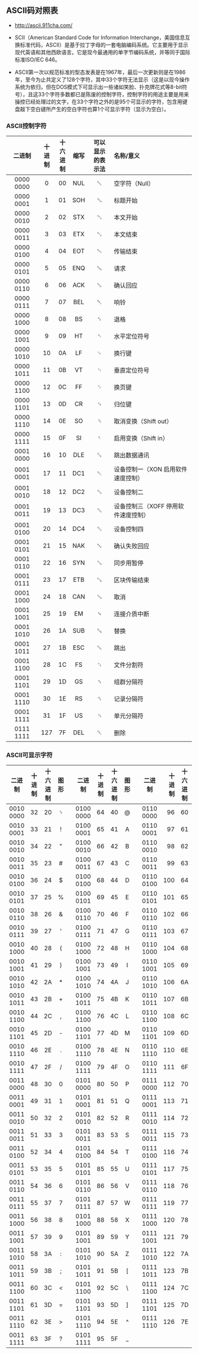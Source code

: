 ## ASCII码对照表
* http://ascii.911cha.com/
* SCII（American Standard Code for Information Interchange，美国信息互换标准代码，ASCⅡ）是基于拉丁字母的一套电脑编码系统。它主要用于显示现代英语和其他西欧语言。它是现今最通用的单字节编码系统，并等同于国际标准ISO/IEC 646。

* ASCII第一次以规范标准的型态发表是在1967年，最后一次更新则是在1986年，至今为止共定义了128个字符，其中33个字符无法显示（这是以现今操作系统为依归，但在DOS模式下可显示出一些诸如笑脸、扑克牌花式等8-bit符号），且这33个字符多数都已是陈废的控制字符，控制字符的用途主要是用来操控已经处理过的文字，在33个字符之外的是95个可显示的字符，包含用键盘敲下空白键所产生的空白字符也算1个可显示字符（显示为空白）。

### ASCII控制字符

二进制|十<br>进<br>制|十<br>六<br>进<br>制|缩写|可以显示<br>的表示法|名称/意义               
:-------: |:---:|:----:|:---:|:--:| :-----------------
0000 0000 |  0  |  00  | NUL | ␀  | 空字符（Null）           
0000 0001 |  1  |  01  | SOH | ␁  | 标题开始                
0000 0010 |  2  |  02  | STX | ␂  | 本文开始                
0000 0011 |  3  |  03  | ETX | ␃  | 本文结束                
0000 0100 |  4  |  04  | EOT | ␄  | 传输结束                
0000 0101 |  5  |  05  | ENQ | ␅  | 请求                  
0000 0110 |  6  |  06  | ACK | ␆  | 确认回应                
0000 0111 |  7  |  07  | BEL | ␇  | 响铃                  
0000 1000 |  8  |  08  | BS  | ␈  | 退格                  
0000 1001 |  9  |  09  | HT  | ␉  | 水平定位符号              
0000 1010 | 10  |  0A  | LF  | ␊  | 换行键                 
0000 1011 | 11  |  0B  | VT  | ␋  | 垂直定位符号              
0000 1100 | 12  |  0C  | FF  | ␌  | 换页键                 
0000 1101 | 13  |  0D  | CR  | ␍  | 归位键                 
0000 1110 | 14  |  0E  | SO  | ␎  | 取消变换（Shift out）     
0000 1111 | 15  |  0F  | SI  | ␏  | 启用变换（Shift in）      
0001 0000 | 16  |  10  | DLE | ␐  | 跳出数据通讯              
0001 0001 | 17  |  11  | DC1 | ␑  | 设备控制一（XON 启用软件速度控制） 
0001 0010 | 18  |  12  | DC2 | ␒  | 设备控制二               
0001 0011 | 19  |  13  | DC3 | ␓  | 设备控制三（XOFF 停用软件速度控制）
0001 0100 | 20  |  14  | DC4 | ␔  | 设备控制四               
0001 0101 | 21  |  15  | NAK | ␕  | 确认失败回应              
0001 0110 | 22  |  16  | SYN | ␖  | 同步用暂停               
0001 0111 | 23  |  17  | ETB | ␗  | 区块传输结束              
0001 1000 | 24  |  18  | CAN | ␘  | 取消                  
0001 1001 | 25  |  19  | EM  | ␙  | 连接介质中断              
0001 1010 | 26  |  1A  | SUB | ␚  | 替换                  
0001 1011 | 27  |  1B  | ESC | ␛  | 跳出                  
0001 1100 | 28  |  1C  | FS  | ␜  | 文件分割符               
0001 1101 | 29  |  1D  | GS  | ␝  | 组群分隔符               
0001 1110 | 30  |  1E  | RS  | ␞  | 记录分隔符               
0001 1111 | 31  |  1F  | US  | ␟  | 单元分隔符               
0111 1111 | 127 |  7F  | DEL | ␡  | 删除                  

### ASCII可显示字符

二进制|十<br>进<br>制|十<br>六<br>进<br>制|图<br>形| | 二进制|十<br>进<br>制|十<br>六<br>进<br>制|图<br>形| | 二进制|十<br>进<br>制|十<br>六<br>进<br>制 |图<br>形 
:-------: |:--:|:--:|:----:|-| :-------: |:---:|:----:|:-: |-| :-------: |----:|:----:|:--:
0010 0000 | 32 | 20 |   ␠  | | 0100 0000 | 64  |  40  | @  | | 0110 0000 | 96  |  60  | ` 
0010 0001 | 33 | 21 |   !  | | 0100 0001 | 65  |  41  | A  | | 0110 0001 | 97  |  61  | a 
0010 0010 | 34 | 22 |   "  | | 0100 0010 | 66  |  42  | B  | | 0110 0010 | 98  |  62  | b 
0010 0011 | 35 | 23 |  \#  | | 0100 0011 | 67  |  43  | C  | | 0110 0011 | 99  |  63  | c 
0010 0100 | 36 | 24 |   $  | | 0100 0100 | 68  |  44  | D  | | 0110 0100 | 100 |  64  | d 
0010 0101 | 37 | 25 |   %  | | 0100 0101 | 69  |  45  | E  | | 0110 0101 | 101 |  65  | e 
0010 0110 | 38 | 26 |   &  | | 0100 0110 | 70  |  46  | F  | | 0110 0110 | 102 |  66  | f 
0010 0111 | 39 | 27 |   '  | | 0100 0111 | 71  |  47  | G  | | 0110 0111 | 103 |  67  | g 
0010 1000 | 40 | 28 |   (  | | 0100 1000 | 72  |  48  | H  | | 0110 1000 | 104 |  68  | h 
0010 1001 | 41 | 29 |   )  | | 0100 1001 | 73  |  49  | I  | | 0110 1001 | 105 |  69  | i 
0010 1010 | 42 | 2A |  \*  | | 0100 1010 | 74  |  4A  | J  | | 0110 1010 | 106 |  6A  | j 
0010 1011 | 43 | 2B |   +  | | 0100 1011 | 75  |  4B  | K  | | 0110 1011 | 107 |  6B  | k 
0010 1100 | 44 | 2C |   ,  | | 0100 1100 | 76  |  4C  | L  | | 0110 1100 | 108 |  6C  | l 
0010 1101 | 45 | 2D |   -  | | 0100 1101 | 77  |  4D  | M  | | 0110 1101 | 109 |  6D  | m 
0010 1110 | 46 | 2E |   .  | | 0100 1110 | 78  |  4E  | N  | | 0110 1110 | 110 |  6E  | n 
0010 1111 | 47 | 2F |   /  | | 0100 1111 | 79  |  4F  | O  | | 0110 1111 | 111 |  6F  | o 
0011 0000 | 48 | 30 |   0  | | 0101 0000 | 80  |  50  | P  | | 0111 0000 | 112 |  70  | p 
0011 0001 | 49 | 31 |   1  | | 0101 0001 | 81  |  51  | Q  | | 0111 0001 | 113 |  71  | q 
0011 0010 | 50 | 32 |   2  | | 0101 0010 | 82  |  52  | R  | | 0111 0010 | 114 |  72  | r 
0011 0011 | 51 | 33 |   3  | | 0101 0011 | 83  |  53  | S  | | 0111 0011 | 115 |  73  | s 
0011 0100 | 52 | 34 |   4  | | 0101 0100 | 84  |  54  | T  | | 0111 0100 | 116 |  74  | t 
0011 0101 | 53 | 35 |   5  | | 0101 0101 | 85  |  55  | U  | | 0111 0101 | 117 |  75  | u 
0011 0110 | 54 | 36 |   6  | | 0101 0110 | 86  |  56  | V  | | 0111 0110 | 118 |  76  | v 
0011 0111 | 55 | 37 |   7  | | 0101 0111 | 87  |  57  | W  | | 0111 0111 | 119 |  77  | w 
0011 1000 | 56 | 38 |   8  | | 0101 1000 | 88  |  58  | X  | | 0111 1000 | 120 |  78  | x 
0011 1001 | 57 | 39 |   9  | | 0101 1001 | 89  |  59  | Y  | | 0111 1001 | 121 |  79  | y 
0011 1010 | 58 | 3A |   :  | | 0101 1010 | 90  |  5A  | Z  | | 0111 1010 | 122 |  7A  | z 
0011 1011 | 59 | 3B |   ;  | | 0101 1011 | 91  |  5B  | [  | | 0111 1011 | 123 |  7B  | { 
0011 1100 | 60 | 3C |   <  | | 0101 1100 | 92  |  5C  | \  | | 0111 1100 | 124 |  7C  | | 
0011 1101 | 61 | 3D |   =  | | 0101 1101 | 93  |  5D  | ]  | | 0111 1101 | 125 |  7D  | } 
0011 1110 | 62 | 3E |   >  | | 0101 1110 | 94  |  5E  | ^  | | 0111 1110 | 126 |  7E  | ~ 
0011 1111 | 63 | 3F |   ?  | | 0101 1111 | 95  |  5F  | _  | | 

